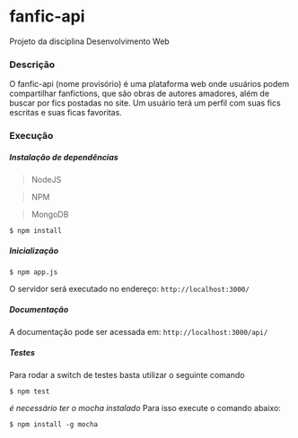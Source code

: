 # fanfic-api

Projeto da disciplina Desenvolvimento Web 

### Descrição

O fanfic-api (nome provisório) é uma plataforma web onde usuários podem compartilhar fanfictions, que são obras de autores amadores, além de buscar por fics postadas no site. Um usuário terá um perfil com suas fics escritas e suas ficas favoritas.


### Execução

##### Instalação de dependências

> NodeJS

> NPM

> MongoDB

``` 
$ npm install 
```

##### Inicialização
``` 
$ npm app.js 
```
O servidor será executado no endereço:  `http://localhost:3000/`

##### Documentação
A documentação pode ser acessada em: `http://localhost:3000/api/`

##### Testes
Para rodar a switch de testes basta utilizar o seguinte comando
``` 
$ npm test 
```

_é necessário ter o mocha instalado_
Para isso execute o comando abaixo:
``` 
$ npm install -g mocha 
```

